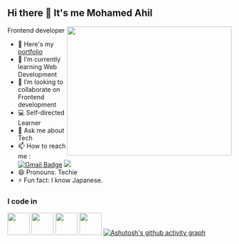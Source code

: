 ## Hi there 👋 It's me Mohamed Ahil

Frontend developer
<img align="right" width="370" height="290" src="https://i.pinimg.com/originals/47/f0/34/47f0342cec72b800463bf003eac1257e.gif">
- 🔭 Here's my [portfolio](https://mohamedahil1.github.io/my-portfolio/)                                                 
- 🌱 I’m currently learning Web Development
- 👯 I’m looking to collaborate on Frontend development
- 💻  Self-directed Learner
- 💬 Ask me about Tech
- 📫 How to reach me :
<br /> [![Gmail Badge](https://img.shields.io/badge/-akilmohamed052-c14438?style=flat&logo=Gmail&logoColor=white&link=mailto:akilmohamed052@gmail.com)](mailto:akilmohamed052@gmail.com)
[<img src="https://img.shields.io/badge/LinkedIn-0077B5?style=for-the-badge&logo=linkedin&logoColor=white" />](https://www.linkedin.com/in/mohamed-ahil-s/)
- 😄 Pronouns: Techie
- ⚡ Fun fact: I know Japanese.

### I code in
 <img height="50" width="50" src="https://img.icons8.com/color/48/000000/html-5.png" /> <img height="50" width="50" src="https://img.icons8.com/color/48/000000/css3.png" /> <img height="50" width="50" src="https://img.icons8.com/color/48/000000/bootstrap.png" />
<img height="50" width="50" src="https://img.icons8.com/color/48/000000/javascript.png"/>
[![Ashutosh's github activity graph](https://github-readme-activity-graph.vercel.app/graph?username=mohamedahil1&bg_color=000000&color=ffffff&line=00d624&point=ffffff&area=true&hide_border=true)](https://github.com/ashutosh00710/github-readme-activity-graph)
